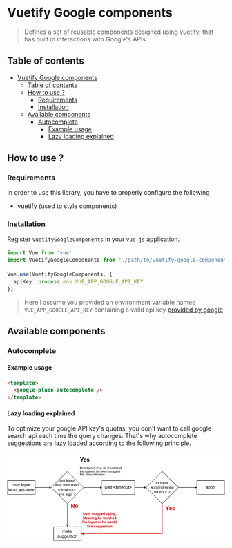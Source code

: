 # Vuetify Google components

> Defines a set of reusable components designed using vuetify, that has built in interactions with Google's APIs.

## Table of contents

- [Vuetify Google components](#vuetify-google-components)
  - [Table of contents](#table-of-contents)
  - [How to use ?](#how-to-use-)
    - [Requirements](#requirements)
    - [Installation](#installation)
  - [Available components](#available-components)
    - [Autocomplete](#autocomplete)
      - [Example usage](#example-usage)
      - [Lazy loading explained](#lazy-loading-explained)

## How to use ?

### Requirements

In order to use this library, you have to properly configure the following
- vuetify (used to style components)


### Installation

Register `VuetifyGoogleComponents` in your `vue.js` application.

```typescript
import Vue from 'vue'
import VuetifyGoogleComponents from './path/to/vuetify-google-components'

Vue.use(VuetifyGoogleComponents, {
  apiKey: process.env.VUE_APP_GOOGLE_API_KEY
})

```

> Here I assume you provided an environment variable named `VUE_APP_GOOGLE_API_KEY` containing a valid api key [provided by google](https://developers.google.com/maps/documentation/javascript/get-api-key)


## Available components

### Autocomplete

#### Example usage

```html
<template>
  <google-place-autocomplete />
</template>
```

#### Lazy loading explained

To optimize your google API key's quotas, you don't want to call google search api each time the query changes. That's why autocomplete suggestions are lazy loaded according to the following principle.



![autocomplete-lazy-loading](docs/images/autocomplete-lazy-loading.png)